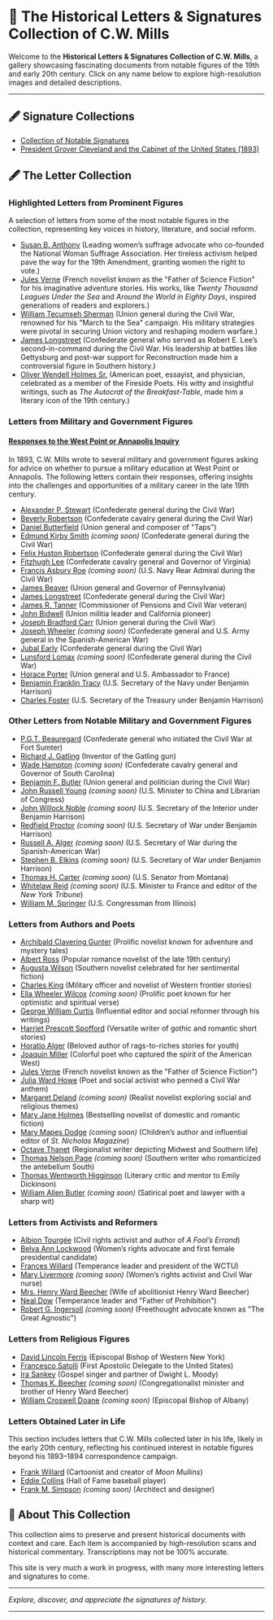 # 📜 The Historical Letters & Signatures Collection of C.W. Mills

Welcome to the **Historical Letters & Signatures Collection of C.W. Mills**, a gallery showcasing fascinating documents from notable figures of the 19th and early 20th century. Click on any name below to explore high-resolution images and detailed descriptions.

---

## 🖋️ Signature Collections
- [Collection of Notable Signatures](signatures.md)  
- [President Grover Cleveland and the Cabinet of the United States (1893)](cleveland.md)

## 🖋️ The Letter Collection

### Highlighted Letters from Prominent Figures
A selection of letters from some of the most notable figures in the collection, representing key voices in history, literature, and social reform.

- [Susan B. Anthony](anthony.md) (Leading women’s suffrage advocate who co-founded the National Woman Suffrage Association. Her tireless activism helped pave the way for the 19th Amendment, granting women the right to vote.)  
- [Jules Verne](verne.md) (French novelist known as the "Father of Science Fiction" for his imaginative adventure stories. His works, like *Twenty Thousand Leagues Under the Sea* and *Around the World in Eighty Days*, inspired generations of readers and explorers.)  
- [William Tecumseh Sherman](sherman.md) (Union general during the Civil War, renowned for his "March to the Sea" campaign. His military strategies were pivotal in securing Union victory and reshaping modern warfare.)  
- [James Longstreet](longstreet.md) (Confederate general who served as Robert E. Lee’s second-in-command during the Civil War. His leadership at battles like Gettysburg and post-war support for Reconstruction made him a controversial figure in Southern history.)  
- [Oliver Wendell Holmes Sr.](holmes.md) (American poet, essayist, and physician, celebrated as a member of the Fireside Poets. His witty and insightful writings, such as *The Autocrat of the Breakfast-Table*, made him a literary icon of the 19th century.)  

### Letters from Military and Government Figures

#### [Responses to the West Point or Annapolis Inquiry](armynavy.md)
In 1893, C.W. Mills wrote to several military and government figures asking for advice on whether to pursue a military education at West Point or Annapolis. The following letters contain their responses, offering insights into the challenges and opportunities of a military career in the late 19th century.

- [Alexander P. Stewart](stewart.md) (Confederate general during the Civil War)  
- [Beverly Robertson](robertson.md) (Confederate cavalry general during the Civil War)  
- [Daniel Butterfield](butterfield.md) (Union general and composer of "Taps")  
- [Edmund Kirby Smith](#) *(coming soon)* (Confederate general during the Civil War)  
- [Felix Huston Robertson](fhrobertson.md) (Confederate general during the Civil War)  
- [Fitzhugh Lee](lee.md) (Confederate cavalry general and Governor of Virginia)  
- [Francis Asbury Roe](#) *(coming soon)* (U.S. Navy Rear Admiral during the Civil War)  
- [James Beaver](beaver.md) (Union general and Governor of Pennsylvania)  
- [James Longstreet](longstreet.md) (Confederate general during the Civil War)  
- [James R. Tanner](tanner.md) (Commissioner of Pensions and Civil War veteran)  
- [John Bidwell](bidwell.md) (Union militia leader and California pioneer)  
- [Joseph Bradford Carr](carr.md) (Union general during the Civil War)  
- [Joseph Wheeler](#) *(coming soon)* (Confederate general and U.S. Army general in the Spanish-American War)  
- [Jubal Early](early.md) (Confederate general during the Civil War)  
- [Lunsford Lomax](#) *(coming soon)* (Confederate general during the Civil War)  
- [Horace Porter](porter.md) (Union general and U.S. Ambassador to France)  
- [Benjamin Franklin Tracy](tracy.md) (U.S. Secretary of the Navy under Benjamin Harrison)  
- [Charles Foster](foster.md) (U.S. Secretary of the Treasury under Benjamin Harrison)  

### Other Letters from Notable Military and Government Figures

- [P.G.T. Beauregard](beauregard.md) (Confederate general who initiated the Civil War at Fort Sumter)  
- [Richard J. Gatling](gatling.md) (Inventor of the Gatling gun)  
- [Wade Hampton](#) *(coming soon)* (Confederate cavalry general and Governor of South Carolina)
- [Benjamin F. Butler](butler.md) (Union general and politician during the Civil War)
- [John Russell Young](#) *(coming soon)* (U.S. Minister to China and Librarian of Congress)  
- [John Willock Noble](#) *(coming soon)* (U.S. Secretary of the Interior under Benjamin Harrison)  
- [Redfield Proctor](#) *(coming soon)* (U.S. Secretary of War under Benjamin Harrison)  
- [Russell A. Alger](#) *(coming soon)* (U.S. Secretary of War during the Spanish-American War)  
- [Stephen B. Elkins](#) *(coming soon)* (U.S. Secretary of War under Benjamin Harrison)  
- [Thomas H. Carter](#) *(coming soon)* (U.S. Senator from Montana)  
- [Whitelaw Reid](#) *(coming soon)* (U.S. Minister to France and editor of the *New York Tribune*)  
- [William M. Springer](springer.md) (U.S. Congressman from Illinois)  

### Letters from Authors and Poets

- [Archibald Clavering Gunter](gunter.md) (Prolific novelist known for adventure and mystery tales)  
- [Albert Ross](ross.md) (Popular romance novelist of the late 19th century)  
- [Augusta Wilson](wilson.md) (Southern novelist celebrated for her sentimental fiction)  
- [Charles King](king.md) (Military officer and novelist of Western frontier stories)  
- [Ella Wheeler Wilcox](#) *(coming soon)* (Prolific poet known for her optimistic and spiritual verse)  
- [George William Curtis](curtis.md) (Influential editor and social reformer through his writings)  
- [Harriet Prescott Spofford](spofford.md) (Versatile writer of gothic and romantic short stories)  
- [Horatio Alger](alger.md) (Beloved author of rags-to-riches stories for youth)  
- [Joaquin Miller](miller.md) (Colorful poet who captured the spirit of the American West)  
- [Jules Verne](verne.md) (French novelist known as the "Father of Science Fiction")  
- [Julia Ward Howe](howe.md) (Poet and social activist who penned a Civil War anthem)  
- [Margaret Deland](#) *(coming soon)* (Realist novelist exploring social and religious themes)  
- [Mary Jane Holmes](mjholmes.md) (Bestselling novelist of domestic and romantic fiction)  
- [Mary Mapes Dodge](#) *(coming soon)* (Children’s author and influential editor of *St. Nicholas Magazine*)  
- [Octave Thanet](thanet.md) (Regionalist writer depicting Midwest and Southern life)
- [Thomas Nelson Page](#) *(coming soon)* (Southern writer who romanticized the antebellum South)  
- [Thomas Wentworth Higginson](higginson.md) (Literary critic and mentor to Emily Dickinson)  
- [William Allen Butler](#) *(coming soon)* (Satirical poet and lawyer with a sharp wit)  

### Letters from Activists and Reformers
- [Albion Tourgée](tourgee.md) (Civil rights activist and author of *A Fool’s Errand*)  
- [Belva Ann Lockwood](lockwood.md) (Women’s rights advocate and first female presidential candidate)  
- [Frances Willard](franceswillard.md) (Temperance leader and president of the WCTU)  
- [Mary Livermore](#) *(coming soon)* (Women’s rights activist and Civil War nurse)  
- [Mrs. Henry Ward Beecher](beecher.md) (Wife of abolitionist Henry Ward Beecher)  
- [Neal Dow](dow.md) (Temperance leader and "Father of Prohibition")  
- [Robert G. Ingersoll](#) *(coming soon)* (Freethought advocate known as "The Great Agnostic")

### Letters from Religious Figures
- [David Lincoln Ferris](ferris.md) (Episcopal Bishop of Western New York)  
- [Francesco Satolli](satolli.md) (First Apostolic Delegate to the United States)  
- [Ira Sankey](sankey.md) (Gospel singer and partner of Dwight L. Moody)  
- [Thomas K. Beecher](#) *(coming soon)* (Congregationalist minister and brother of Henry Ward Beecher)  
- [William Croswell Doane](#) *(coming soon)* (Episcopal Bishop of Albany)  

### Letters Obtained Later in Life
This section includes letters that C.W. Mills collected later in his life, likely in the early 20th century, reflecting his continued interest in notable figures beyond his 1893–1894 correspondence campaign.

- [Frank Willard](willard.md) (Cartoonist and creator of *Moon Mullins*)  
- [Eddie Collins](collins.md) (Hall of Fame baseball player)  
- [Frank M. Simpson](#) *(coming soon)* (Architect and designer)  

## 🔎 About This Collection

This collection aims to preserve and present historical documents with context and care. Each item is accompanied by high-resolution scans and historical commentary. Transcriptions may not be 100% accurate.

This site is very much a work in progress, with many more interesting letters and signatures to come.

---

*Explore, discover, and appreciate the signatures of history.*

---